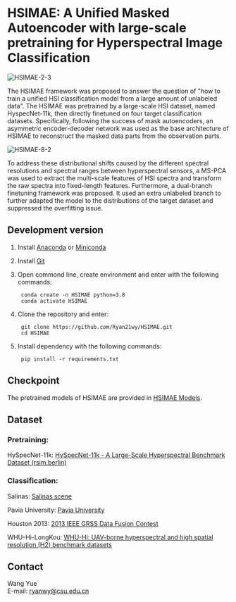 # HSIMAE: A Unified Masked Autoencoder with large-scale pretraining for Hyperspectral Image Classification

![HSIMAE-2-3](https://github.com/Ryan21wy/HSIMAE/assets/81405754/d8a1177e-a587-40d8-bebb-b63113ae1122)

The HSIMAE framework was proposed to answer the question of "how to train a unified HSI classification model from a large amount of unlabeled data". The HSIMAE was pretrained by a large-scale HSI dataset, named HyspecNet-11k, then directly finetuned on four target classification datasets. Specifically, following the success of mask autoencoders, an asymmetric encoder-decoder network was used as the base architecture of HSIMAE to reconstruct the masked data parts from the observation parts. 

![HSIMAE-8-2](https://github.com/Ryan21wy/HSIMAE/assets/81405754/6d02fbf4-d15a-4887-9c6b-e717a5c0fc57)

To address these distributional shifts caused by the different spectral resolutions and spectral ranges between hyperspectral sensors, a MS-PCA was used to extract the multi-scale features of HSI spectra and transform the raw spectra into fixed-length features. Furthermore, a dual-branch finetuning framework was proposed. It used an extra unlabeled branch to further adapted the model to the distributions of the target dataset and suppressed the overfitting issue.

## Development version
  
1. Install [Anaconda](https://www.anaconda.com/) or [Miniconda](https://docs.conda.io/en/latest/miniconda.html)   
2. Install [Git](https://git-scm.com/downloads)  
4. Open commond line, create environment and enter with the following commands:  

        conda create -n HSIMAE python=3.8
        conda activate HSIMAE

5. Clone the repository and enter:  

        git clone https://github.com/Ryan21wy/HSIMAE.git
        cd HSIMAE

6. Install dependency with the following commands:
        
        pip install -r requirements.txt

## Checkpoint

The pretrained models of HSIMAE are provided in [HSIMAE Models](https://drive.google.com/drive/folders/1Jln13zkwoHyG8gmykc17kMDXfvgSkiVC).

## Dataset

### Pretraining:
HySpecNet-11k: [HySpecNet-11k - A Large-Scale Hyperspectral Benchmark Dataset (rsim.berlin)](https://hyspecnet.rsim.berlin/)

### Classification:
Salinas: [Salinas scene](https://www.ehu.eus/ccwintco/index.php/Hyperspectral_Remote_Sensing_Scenes#Salinas_scene)

Pavia University: [Pavia University](https://www.ehu.eus/ccwintco/index.php/Hyperspectral_Remote_Sensing_Scenes#Pavia_Centre_and_University)

Houston 2013: [2013 IEEE GRSS Data Fusion Contest](https://hyperspectral.ee.uh.edu/?page_id=459)

WHU-Hi-LongKou: [WHU-Hi: UAV-borne hyperspectral and high spatial resolution (H2) benchmark datasets](http://rsidea.whu.edu.cn/resource_WHUHi_sharing.htm)

## Contact

Wang Yue   
E-mail: ryanwy@csu.edu.cn 
